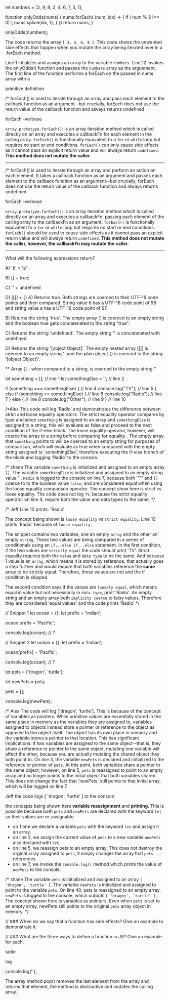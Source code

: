 let numbers = [3, 9, 8, 2, 4, 6, 7, 5, 1];

function onlyOdds(nums) {
  nums.forEach( (num, idx) => {
    if ( num % 2 !== 0) {
      nums.splice(idx, 1);
    }
  })
  return nums;
}

onlyOdds(numbers);

The code returns the array `[ 3, 4, 6, 8 ]`.
This code shows the unwanted side effects that happen when you mutate the array being iterated over in a .forEach method.

Line 1 intializes and assigns an array to the variable `numbers`.  Line 12 invokes the onlyOdds() function and passes the `numbers` array as the arguement.
The first line of the function performs a forEach on the passed in nums array with a 




primitive definition 

/*
forEach() is used to iterate through an array and pass each element to the callback function as an argument--but crucially, forEach does not use the return value of the callback function and always returns undefined


forEach -verbose

`array.prototype.forEach()`: is an array iteration method which is called directly on an array and executes a callbackFn for each element in the calling array. `forEach()` is functionally equivalent to a `for` or `while` loop but requires no start or end conditions.  `forEach()` can only cause side effects as it cannot pass an explicit return value and will always return `undefined`.  **This method does not mutate the caller.**

---

/*
forEach() is used to iterate through an array and perform an action on each element. It takes a callback function as an argument and passes each element to the callback function as an argument--but crucially, forEach does not use the return value of the callback function and always returns undefined


forEach -verbose

`array.prototype.forEach()`: is an array iteration method which is called directly on an array and executes a callbackFn, passing each element of the calling array to the callbackFn as an argument. `forEach()` is functionally equivalent to a `for` or `while` loop but requires no start or end conditions.  `forEach()` should be used to cause side effects as it cannot pass an explicit return value and will always return `undefined`.  **This method does not mutate the caller, however, the callbackFn may mutate the caller.**

---


What will the following expressions return?

A) 'b' > 'a'

B) [] + true;

C) '' + undefined

D) [[]] + {}
A) Returns true. Both strings are coerced to their UTF-16 code points and then compared. String value b has a UTF-16 code point of 98 and string value a has a UTF-16 code point of 97.

B) Returns the string 'true'. The empty array [] is coerced to an empty string and the boolean true gets concatenated to the string "true".

C) Returns the string 'undefined'. The empty string '' is concatenated with undefined.

D) Returns the string '[object Object]'. The empty nested array [[]] is coerced to an empty string '' and the plain object {} is coerced to the string '[object Object]'.


** Array [] - when compared to a string, is coerced to the empty string ''

let something = []; // line 1
let somethingElse = ''; // line 2

if (something === somethingElse) { // line 4
  console.log("TV");               // line 5
} else if (something == somethingElse) { // line 6
  console.log("Radio");                   // line 7
} else { // line 8
  console.log("Other"); // line 9
} // line 10

/*Alex
This code will log 'Radio' and demonstrates the difference between strict and loose equality operators. The strict equality operator compares by type and since `something` is assigned to an array and `somethingElse` is assigned to a string, this will evaluate as false and proceed to the next condition of the if-else block. The loose equality operator, however, will coerce the array to a string before comparing for equality . The empty array that `something` points to will be coerced to an empty string for purposes of comparison, which will evaluate as true when compared with the empty string assigned to `somethingElse', therefore executing the if-else branch of the block and logging 'Radio' to the console.

/* shane
The variable `something` is initialized and assigned to an empty array `[]`. The variable `somethingElse` is initialized and assigned to an empty string value ``.  `Radio` is logged to the console on line 7, because both '""' and `[]` coerce to to the boolean value `false`, and are considered equal when using the loose equality comparison operator.  The concept show here is strict vs loose equality.  The code does not log `TV`, because the strict equality operator on line 4, require both the value and data types to the same.
*/

/*
Jeff
Line 10 prints: 'Radio'

The concept being shown is `loose equality` vs `strict equality`.  Line 10 prints 'Radio' because of `loose equality`.

The snippet contains two variables, one an empty `array` and the other an empty `string`. These two values are being compared in a series of conditionals using an `if...else if...else` statement. In the first condition, if the two values are `strictly equal` the code should print 'TV'.  Strict equality requires both the `value` and `data type` to be the same.  And because 1 value is an `array`, which means it is stored by reference,  that actually goes a step further and would require that both variables reference the **same** array to be strictly equal.  Therefore, these values are not and the if condition is skipped.

The second condition says if the values are `loosely equal`, which means equal in value but not necessarily in `data type`, print 'Radio'.  An empty string and an empty array both `implicity coerce` to falsy values.  Therefore they are considered 'equal values' and the code prints 'Radio'
*/


// Snippet 1
let ocean = {};
let prefix = 'Indian';

ocean.prefix = 'Pacific';

console.log(ocean); // ?

// Snippet 2
let ocean = {};
let prefix = 'Indian';

ocean[prefix] = 'Pacific';

console.log(ocean); // ?





let pets = ['dragon', 'turtle'];

let newPets = pets;

pets = [];

console.log(newPets);

/*
Alex
The code will log ['dragon', 'turtle']. This is because of the concept of variables as pointers. While primitive values are essentially stored in the same place in memory as the variables they are assigned to, variables assigned to objects instead store a pointer or reference to the object as opposed to the object itself. The object has its own place in memory and the variable stores a pointer to that location. This has significant implications: if two variables are assigned to the same object--that is, they share a reference or pointer to the same object, mutating one variable will affect the other, because you are actually mutating the shared object they both point to. On line 3, the variable `newPets` is declared and initialized to the reference or pointer of `pets`. At this point, both variables share a pointer to the same object; however, on line 5, `pets` is reassigned to point to an empty array and no longer points to the initial object that both variables shared. This does not change the fact that 'newPets` still points to that initial array, which will be logged on line 7.


Jeff
the code logs [ 'dragon', 'turtle' ] to the console

the concepts being shown here **variable reassignment** and **printing**. 
This is possible because both `pets` and `newPets` are declared with the keyword `let` so their values are re-assignable. 

- on 1 one we declare a variable `pets` with the keyword `let` and assign it an array.
- on line 3, we assign the current value of `pets` to a new variable `newPets` also declared with `let`. 
- on line 5, we reassign pets to an empty array.  This does not destroy the orginal array assigned to `pets`, it simply changes the array that `pets` references.
- on line 7, we invoke the `console.log()` method which prints the value of `newPets` to the console. 

/* shane
The variable `pets` is initialized and assigned to an array `[ 'dragon', 'turtle' ]`.  The variable `newPets` is initialized and assigned to point to the variable `pets`.  On line 40, pets is reassigned to an empty array.  `newPets` is logged to the console, which outputs `[ 'dragon', 'turtle' ]`.  The concept shown here is variables as pointers.  Even when `pets` is set to an empty array, newPets still points to the original `pets` array object in memory.
*/


// ### When do we say that a function has side effects? Give an example to demonstrate it.

// ### What are the three ways to define a function in JS? Give an example for each.

table

log


console.log('');

The array method pop() removes the last element from the array and returns that element, the method is destructive and mutates the calling array.

